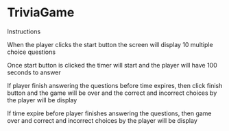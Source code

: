 # TriviaGame

Instructions

When the player clicks the start button the screen will display 10 multiple choice questions

Once start button is clicked the timer will start and the player will have 100 seconds to answer

If player finish answering the questions before time expires, then click finish button and the game will be over and the correct and incorrect choices by the player will be display

If time expire before player finishes answering the questions, then game over and correct and incorrect
choices by the player will be display